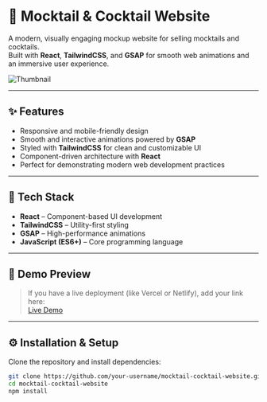 # 🍹 Mocktail & Cocktail Website

A modern, visually engaging mockup website for selling mocktails and cocktails.  
Built with **React**, **TailwindCSS**, and **GSAP** for smooth web animations and an immersive user experience.  

![Thumbnail](../../images/Cover.jpg)

---

## ✨ Features

- Responsive and mobile-friendly design  
- Smooth and interactive animations powered by **GSAP**  
- Styled with **TailwindCSS** for clean and customizable UI  
- Component-driven architecture with **React**  
- Perfect for demonstrating modern web development practices  

---

## 🚀 Tech Stack

- **React** – Component-based UI development  
- **TailwindCSS** – Utility-first styling  
- **GSAP** – High-performance animations  
- **JavaScript (ES6+)** – Core programming language  

---

## 📸 Demo Preview

> If you have a live deployment (like Vercel or Netlify), add your link here:  
[Live Demo](https://your-demo-link.com)

---

## ⚙️ Installation & Setup

Clone the repository and install dependencies:

```bash
git clone https://github.com/your-username/mocktail-cocktail-website.git
cd mocktail-cocktail-website
npm install
